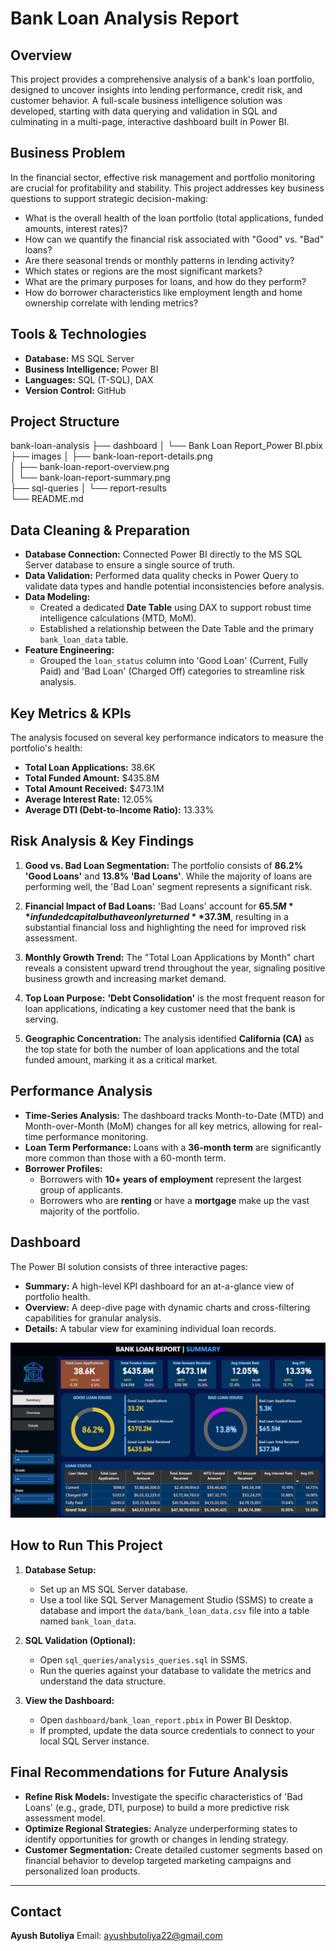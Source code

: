 # Bank Loan Analysis Report

## Overview

This project provides a comprehensive analysis of a bank's loan portfolio, designed to uncover insights into lending performance, credit risk, and customer behavior. A full-scale business intelligence solution was developed, starting with data querying and validation in SQL and culminating in a multi-page, interactive dashboard built in Power BI.

## Business Problem

In the financial sector, effective risk management and portfolio monitoring are crucial for profitability and stability. This project addresses key business questions to support strategic decision-making:
- What is the overall health of the loan portfolio (total applications, funded amounts, interest rates)?
- How can we quantify the financial risk associated with "Good" vs. "Bad" loans?
- Are there seasonal trends or monthly patterns in lending activity?
- Which states or regions are the most significant markets?
- What are the primary purposes for loans, and how do they perform?
- How do borrower characteristics like employment length and home ownership correlate with lending metrics?

## Tools & Technologies

- **Database:** MS SQL Server
- **Business Intelligence:** Power BI
- **Languages:** SQL (T-SQL), DAX
- **Version Control:** GitHub

## Project Structure

bank-loan-analysis
├── dashboard
│   └── Bank Loan Report_Power BI.pbix     
├── images
│   ├── bank-loan-report-details.png       
│   ├── bank-loan-report-overview.png      
│   └── bank-loan-report-summary.png       
├── sql-queries
│   └── report-results                      
└── README.md                              

## Data Cleaning & Preparation

- **Database Connection:** Connected Power BI directly to the MS SQL Server database to ensure a single source of truth.
- **Data Validation:** Performed data quality checks in Power Query to validate data types and handle potential inconsistencies before analysis.
- **Data Modeling:**
    - Created a dedicated **Date Table** using DAX to support robust time intelligence calculations (MTD, MoM).
    - Established a relationship between the Date Table and the primary `bank_loan_data` table.
- **Feature Engineering:**
    - Grouped the `loan_status` column into 'Good Loan' (Current, Fully Paid) and 'Bad Loan' (Charged Off) categories to streamline risk analysis.

## Key Metrics & KPIs

The analysis focused on several key performance indicators to measure the portfolio's health:
- **Total Loan Applications:** 38.6K
- **Total Funded Amount:** $435.8M
- **Total Amount Received:** $473.1M
- **Average Interest Rate:** 12.05%
- **Average DTI (Debt-to-Income Ratio):** 13.33%

## Risk Analysis & Key Findings

1.  **Good vs. Bad Loan Segmentation:** The portfolio consists of **86.2% 'Good Loans'** and **13.8% 'Bad Loans'**. While the majority of loans are performing well, the 'Bad Loan' segment represents a significant risk.

2.  **Financial Impact of Bad Loans:** 'Bad Loans' account for **$65.5M** in funded capital but have only returned **$37.3M**, resulting in a substantial financial loss and highlighting the need for improved risk assessment.

3.  **Monthly Growth Trend:** The "Total Loan Applications by Month" chart reveals a consistent upward trend throughout the year, signaling positive business growth and increasing market demand.

4.  **Top Loan Purpose:** **'Debt Consolidation'** is the most frequent reason for loan applications, indicating a key customer need that the bank is serving.

5.  **Geographic Concentration:** The analysis identified **California (CA)** as the top state for both the number of loan applications and the total funded amount, marking it as a critical market.

## Performance Analysis

- **Time-Series Analysis:** The dashboard tracks Month-to-Date (MTD) and Month-over-Month (MoM) changes for all key metrics, allowing for real-time performance monitoring.
- **Loan Term Performance:** Loans with a **36-month term** are significantly more common than those with a 60-month term.
- **Borrower Profiles:**
    - Borrowers with **10+ years of employment** represent the largest group of applicants.
    - Borrowers who are **renting** or have a **mortgage** make up the vast majority of the portfolio.

## Dashboard

The Power BI solution consists of three interactive pages:
- **Summary:** A high-level KPI dashboard for an at-a-glance view of portfolio health.
- **Overview:** A deep-dive page with dynamic charts and cross-filtering capabilities for granular analysis.
- **Details:** A tabular view for examining individual loan records.

![Bank Loan Dashboard](images/bank-loan-report-summary.png)

## How to Run This Project

1.  **Database Setup:**
    - Set up an MS SQL Server database.
    - Use a tool like SQL Server Management Studio (SSMS) to create a database and import the `data/bank_loan_data.csv` file into a table named `bank_loan_data`.

2.  **SQL Validation (Optional):**
    - Open `sql_queries/analysis_queries.sql` in SSMS.
    - Run the queries against your database to validate the metrics and understand the data structure.

3.  **View the Dashboard:**
    - Open `dashboard/bank_loan_report.pbix` in Power BI Desktop.
    - If prompted, update the data source credentials to connect to your local SQL Server instance.

## Final Recommendations for Future Analysis

- **Refine Risk Models:** Investigate the specific characteristics of 'Bad Loans' (e.g., grade, DTI, purpose) to build a more predictive risk assessment model.
- **Optimize Regional Strategies:** Analyze underperforming states to identify opportunities for growth or changes in lending strategy.
- **Customer Segmentation:** Create detailed customer segments based on financial behavior to develop targeted marketing campaigns and personalized loan products.

---

## Contact

**Ayush Butoliya** 
Email: ayushbutoliya22@gmail.com
